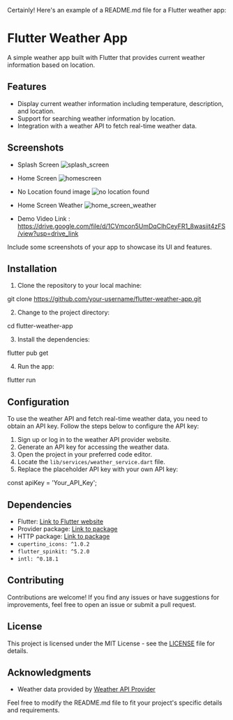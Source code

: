 Certainly! Here's an example of a README.md file for a Flutter weather app:

# Flutter Weather App

A simple weather app built with Flutter that provides current weather information based on location.

## Features

- Display current weather information including temperature, description, and location.
- Support for searching weather information by location.
- Integration with a weather API to fetch real-time weather data.

## Screenshots
- Splash Screen
  ![splash_screen](https://github.com/Professor150/Weather_app/assets/111327972/16989469-527f-47e3-bf96-d2b88629947f)

- Home Screen
  ![homescreen](https://github.com/Professor150/Weather_app/assets/111327972/b69b36c5-1ae1-42f1-b46b-b70c9cb4419f)

- No Location found image
  ![no location found](https://github.com/Professor150/Weather_app/assets/111327972/f344d4b3-ead0-40a6-8fef-cb251033a079)

- Home Screen Weather
  ![home_screen_weather](https://github.com/Professor150/Weather_app/assets/111327972/b3aa33e1-b932-4b5c-b9ba-4bcaf08cbf04)

- Demo Video Link : https://drive.google.com/file/d/1CVmcon5UmDqClhCeyFR1_8wasiit4zFS/view?usp=drive_link

Include some screenshots of your app to showcase its UI and features.

## Installation

1. Clone the repository to your local machine:

git clone https://github.com/your-username/flutter-weather-app.git

2. Change to the project directory:

cd flutter-weather-app

3. Install the dependencies:

flutter pub get

4. Run the app:

flutter run
## Configuration

To use the weather API and fetch real-time weather data, you need to obtain an API key. Follow the steps below to configure the API key:

1. Sign up or log in to the weather API provider website.
2. Generate an API key for accessing the weather data.
3. Open the project in your preferred code editor.
4. Locate the `lib/services/weather_service.dart` file.
5. Replace the placeholder API key with your own API key:


const apiKey  = 'Your_API_Key';

## Dependencies

- Flutter: [Link to Flutter website](https://flutter.dev/)
- Provider package: [Link to package](https://pub.dev/packages/provider)
- HTTP package: [Link to package](https://pub.dev/packages/http)
- `cupertino_icons: ^1.0.2`
- `flutter_spinkit: ^5.2.0`
- `intl: ^0.18.1`

## Contributing

Contributions are welcome! If you find any issues or have suggestions for improvements, feel free to open an issue or submit a pull request.

## License

This project is licensed under the MIT License - see the [LICENSE](LICENSE) file for details.

## Acknowledgments

- Weather data provided by [Weather API Provider](https://weatherapi.com/)

Feel free to modify the README.md file to fit your project's specific details and requirements.
